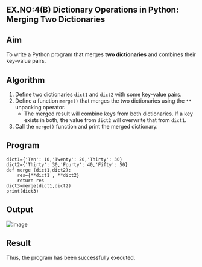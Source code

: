 ## EX.NO:4(B) Dictionary Operations in Python: Merging Two Dictionaries

## Aim
To write a Python program that merges **two dictionaries** and combines their key-value pairs.

## Algorithm
1. Define two dictionaries `dict1` and `dict2` with some key-value pairs.
2. Define a function `merge()` that merges the two dictionaries using the `**` unpacking operator.
   - The merged result will combine keys from both dictionaries. If a key exists in both, the value from `dict2` will overwrite that from `dict1`.
3. Call the `merge()` function and print the merged dictionary.

## Program
```
dict1={'Ten': 10,'Twenty': 20,'Thirty': 30}
dict2={'Thirty': 30,'Fourty': 40,'Fifty': 50}
def merge (dict1,dict2):
    res={**dict1 , **dict2}
    return res
dict3=merge(dict1,dict2)
print(dict3)
```

## Output
![image](https://github.com/user-attachments/assets/5db523a2-ae77-470e-924a-ca159392b911)

## Result
Thus, the program has been successfully executed.
